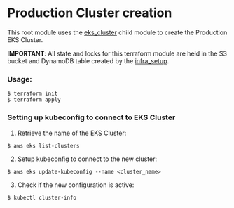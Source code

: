 # Production Cluster creation

This root module uses the [eks_cluster](../modules/eks_cluster/README.md) child module to create the Production EKS Cluster.

**IMPORTANT**: All state and locks for this terraform module are held in the S3 bucket and DynamoDB table created by the [infra_setup](../states_setup/README.md).

### Usage:
  ```
  $ terraform init
  $ terraform apply
  ```

### Setting up kubeconfig to connect to EKS Cluster
1. Retrieve the name of the EKS Cluster:
  ```
  $ aws eks list-clusters
  ```
2. Setup kubeconfig to connect to the new cluster:
  ```
  $ aws eks update-kubeconfig --name <cluster_name>
  ```  
3. Check if the new configuration is active:
  ```
  $ kubectl cluster-info
  ```  
